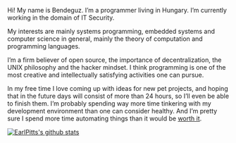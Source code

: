 Hi! My name is Bendeguz. I’m a programmer living in Hungary. I’m currently working in the domain of IT Security.

My interests are mainly systems programming, embedded systems and computer science in general, mainly the theory of computation and programming languages.

I’m a firm believer of open source, the importance of decentralization, the UNIX philosophy and the hacker mindset. I think programming is one of the most creative and intellectually satisfying activities one can pursue.

In my free time I love coming up with ideas for new pet projects, and hoping that in the future days will consist of more than 24 hours, so I’ll even be able to finish them. I’m probably spending way more time tinkering with my development environment than one can consider healthy. And I’m pretty sure I spend more time automating things than it would be [worth it](https://xkcd.com/1205/).

[![EarlPitts's github stats](https://github-readme-stats.vercel.app/api?username=earlpitts)](https://github.com/anuraghazra/github-readme-stats)
